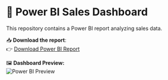 # 🚀 Power BI Sales Dashboard

This repository contains a Power BI report analyzing sales data.

📥 **Download the report**:  
👉 [Download Power BI Report](./EmployeeRelationalData.pbix)

🖼️ **Dashboard Preview:**  
![Power BI Preview](./DashboardView.jpeg)
